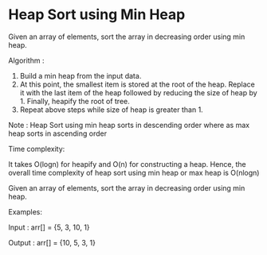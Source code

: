 # Heap Sort using Min Heap

Given an array of elements, sort the array in decreasing order using min heap.

Algorithm :

1. Build a min heap from the input data.
2. At this point, the smallest item is stored at the root of the heap. Replace it with the last item of the heap followed by reducing the size of heap by 1. Finally, heapify the root of tree.
3. Repeat above steps while size of heap is greater than 1.

Note :
Heap Sort using min heap sorts in descending order where as max heap sorts in ascending order


Time complexity:

It takes O(logn) for heapify and O(n) for constructing a heap. 
Hence, the overall time complexity of heap sort using min heap or max heap is O(nlogn)


Given an array of elements, sort the array in decreasing order using min heap.

Examples:

Input : arr[] = {5, 3, 10, 1}

Output : arr[] = {10, 5, 3, 1}
